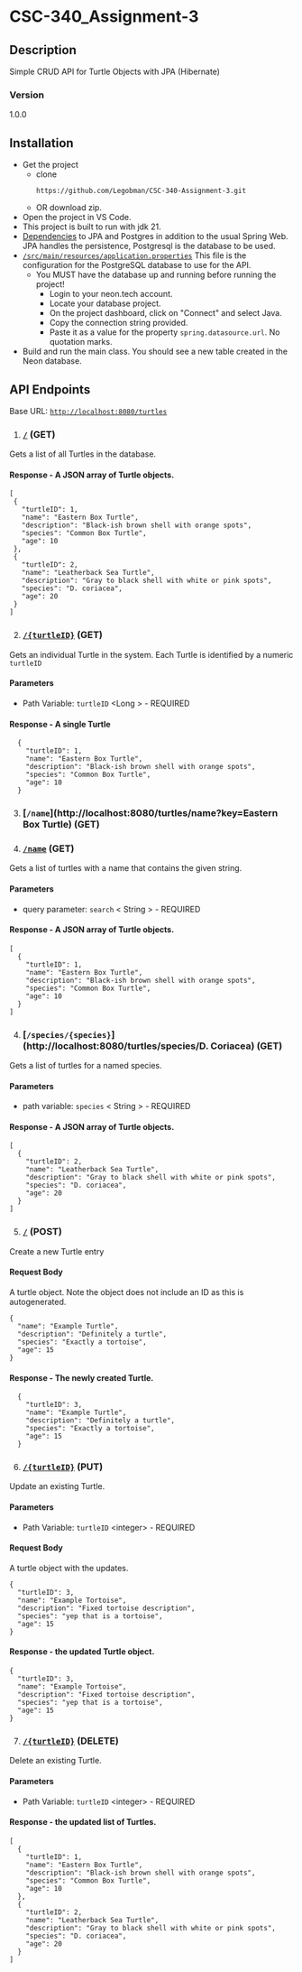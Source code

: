 # CSC-340_Assignment-3
## Description
Simple CRUD API for Turtle Objects with JPA (Hibernate)

### Version
1.0.0
## Installation
- Get the project
    - clone
        ```
        https://github.com/Legobman/CSC-340-Assignment-3.git
        ```
    - OR download zip.
- Open the project in VS Code.
- This project is built to run with jdk 21.
- [Dependencies](https://github.com/uncg-csc340/su25-jpa-crud-api/blob/3149ec363e4aae4baebe6f755df7d4c2d79c9d2c/pom.xml#L32) to JPA and Postgres in addition to the usual Spring Web. JPA handles the persistence, Postgresql is the database to be used.
- [`/src/main/resources/application.properties`](https://github.com/uncg-csc340/su25-jpa-crud-api/blob/main/src/main/resources/application.properties) This file  is the configuration for the PostgreSQL database to use for the API.
  - You MUST have the database up and running before running the project!
    - Login to your neon.tech account.
    - Locate your database project.
    - On the project dashboard, click on "Connect" and select Java.
    - Copy the connection string provided.
    - Paste it as a value for the property `spring.datasource.url`. No quotation marks.
- Build and run the main class. You should see a new table created in the Neon database.
## API Endpoints
Base URL: [`http://localhost:8080/turtles`](http://localhost:8080/turtles)
1. ### [`/`](http://localhost:8080/turtles) (GET)
Gets a list of all Turtles in the database.

#### Response - A JSON array of Turtle objects.

 ```
[
  {
    "turtleID": 1,
    "name": "Eastern Box Turtle",
    "description": "Black-ish brown shell with orange spots",
    "species": "Common Box Turtle",
    "age": 10
  },
  {
    "turtleID": 2,
    "name": "Leatherback Sea Turtle",
    "description": "Gray to black shell with white or pink spots",
    "species": "D. coriacea",
    "age": 20
  }
]
```
2. ### [`/{turtleID}`](http://localhost:8080/turtles/1) (GET)
Gets an individual Turtle in the system. Each Turtle is identified by a numeric `turtleID`

#### Parameters
- Path Variable: `turtleID` &lt;Long &gt; - REQUIRED

#### Response - A single Turtle

```
  {
    "turtleID": 1,
    "name": "Eastern Box Turtle",
    "description": "Black-ish brown shell with orange spots",
    "species": "Common Box Turtle",
    "age": 10
  }
```
3. ### [`/name`](http://localhost:8080/turtles/name?key=Eastern Box Turtle) (GET)
3. ### [`/name`](http://localhost:8080/students/name?key=jo) (GET)
Gets a list of turtles with a name that contains the given string.

#### Parameters
- query parameter: `search` &lt; String &gt; - REQUIRED

#### Response - A JSON array of Turtle objects.

```
[
  {
    "turtleID": 1,
    "name": "Eastern Box Turtle",
    "description": "Black-ish brown shell with orange spots",
    "species": "Common Box Turtle",
    "age": 10
  }
]
```
4. ### [`/species/{species}`](http://localhost:8080/turtles/species/D. Coriacea) (GET)
Gets a list of turtles for a named species.

#### Parameters
- path variable: `species` &lt; String &gt; - REQUIRED

#### Response - A JSON array of Turtle objects.

```
[
  {
    "turtleID": 2,
    "name": "Leatherback Sea Turtle",
    "description": "Gray to black shell with white or pink spots",
    "species": "D. coriacea",
    "age": 20
  }
]
```
5. ### [`/`](http://localhost:8080/turtles) (POST)
Create  a new Turtle entry

#### Request Body
A turtle object. Note the object does not include an ID as this is autogenerated.
```
{
  "name": "Example Turtle",
  "description": "Definitely a turtle",
  "species": "Exactly a tortoise",
  "age": 15
}
```
#### Response - The newly created Turtle.

```
  {
    "turtleID": 3,
    "name": "Example Turtle",
    "description": "Definitely a turtle",
    "species": "Exactly a tortoise",
    "age": 15
  }
```
6. ### [`/{turtleID}`](http://localhost:8080/turtles/3) (PUT)
Update an existing Turtle.

#### Parameters
- Path Variable: `turtleID` &lt;integer&gt; - REQUIRED

#### Request Body
A turtle object with the updates.
```
{
  "turtleID": 3,
  "name": "Example Tortoise",
  "description": "Fixed tortoise description",
  "species": "yep that is a tortoise",
  "age": 15
}
```
#### Response - the updated Turtle object.
```
{
  "turtleID": 3,
  "name": "Example Tortoise",
  "description": "Fixed tortoise description",
  "species": "yep that is a tortoise",
  "age": 15
}
```
7. ### [`/{turtleID}`](http://localhost:8080/turtleID/3) (DELETE)
Delete an existing Turtle.

#### Parameters
- Path Variable: `turtleID` &lt;integer&gt; - REQUIRED

#### Response - the updated list of Turtles.
```
[
  {
    "turtleID": 1,
    "name": "Eastern Box Turtle",
    "description": "Black-ish brown shell with orange spots",
    "species": "Common Box Turtle",
    "age": 10
  },
  {
    "turtleID": 2,
    "name": "Leatherback Sea Turtle",
    "description": "Gray to black shell with white or pink spots",
    "species": "D. coriacea",
    "age": 20
  }
]
```
